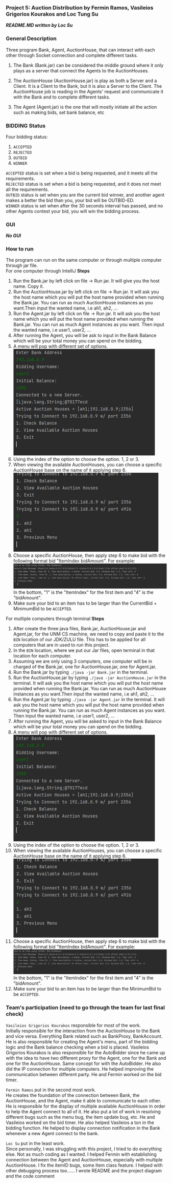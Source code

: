 ### Project 5: Auction Distribution by Fermin Ramos, Vasileios Grigorios Kourakos and Loc Tung Su
**_README.MD written by Loc Su_**


### General Description
Three program Bank, Agent, AuctionHouse, that can interact with each other through
Socket connection and complete different tasks.

1. The Bank (Bank.jar) can be considered the middle ground where it only plays as a server that connect the Agents to the AuctionHouses.

2. The AuctionHouse (AuctionHouse.jar) is play as both a Server and a Client. It is a Client to the Bank, but it is also a Server to the Client. The AuctionHouse job is reading in the Agents' request and communicate it with the Bank and 
to complete different tasks.

3. The Agent (Agent.jar)  is the one that will mostly initiate all the action such as making bids, set bank balance, etc

### BIDDING Status
Four bidding status:
1. `ACCEPTED`
2. `REJECTED`
3. `OUTBID`
4. `WINNER`

`ACCEPTED` status is set when a bid is being requested, and it meets all the requirements.\
`REJECTED` status is set when a bid is being requested, and it does not meet all the requirements.\
`OUTBID` status is set when you are the current bid winner, and another agent makes a better the bid than you, your bid will be OUTBID-ED.\
`WINNER` status is set when after the 30 seconds interval has passed, and no other Agents contest your bid, you will win the bidding process.

### GUI 
_**No GUI**_

### How to run
The program can run on the same computer or through multiple computer through jar file.\
For one computer through IntelliJ
**Steps** 
1. Run the Bank.jar by left click on file -> Run jar. It will give you the host name. Copy it.
2. Run the AuctionHouse.jar by left click on file -> Run jar. It will ask you the host name which you will put the host
name provided when running the Bank.jar. You can run as much AuctionHouse instances as you want.Then input the wanted name, i.e ah1, ah2, ...
3. Run the Agent.jar by left click on file -> Run jar. It will ask you the host name which you will put the host
name provided when running the Bank.jar. You can run as much Agent instances as you want. Then input the wanted name, i.e user1, user2, ...
4. After running the Agent, you will be ask to input in the Bank Balance which will be your total money you can spend
on the bidding.
5. A menu will pop with different set of options.
![img.png](resources/img.png)
6. Using the index of the option to choose the option. 1, 2 or 3.
7. When viewing the available AuctionHouses, you can choose a specific AuctionHouse base on the name of it applying step 6.
![img_1.png](resources/img_1.png)
8. Choose a specific AuctionHouse, then apply step 6 to make bid with the following format bid "ItemIndex bidAmount". For example:
![img_2.png](resources/img_2.png)
In the bottom, "1" is the "ItemIndex" for the first item and "4" is the "bidAmount".
9. Make sure your bid to an item has to be larger than the CurrentBid + MinimumBid to be `ACCEPTED`.

For multiple computers through terminal
**Steps**
1. After create the three java files, Bank.jar, AuctionHouse.jar and Agent.jar, for the UNM CS machine, we need to copy and paste 
it to the `BIN` location of our JDK/ZULU file. This has to be applied for all computers that are in used to run this project.
2. In the `BIN` location, where we put our Jar files, open terminal in that location for each computer.
3. Assuming we are only using 3 computers, one computer will be in charged of the Bank.jar, one for AuctionHouse.jar, one for Agent.jar.
4. Run the Bank.jar by typing `./java -jar Bank.jar` in the terminal.
5. Run the AuctionHouse.jar by typing `./java -jar AuctionHouse.jar` in the terminal. It will ask you the host name which you will put the host
   name provided when running the Bank.jar. You can run as much AuctionHouse instances as you want.Then input the wanted name, i.e ah1, ah2, ...
6. Run the Agent.jar by typing `./java -jar Agent.jar` in the terminal. It will ask you the host name which you will put the host
   name provided when running the Bank.jar. You can run as much Agent instances as you want. Then input the wanted name, i.e user1, user2, ...
7. After running the Agent, you will be asked to input in the Bank Balance which will be your total money you can spend
   on the bidding.
8. A menu will pop with different set of options.
   ![img.png](resources/img.png)
9. Using the index of the option to choose the option. 1, 2 or 3.
10. When viewing the available AuctionHouses, you can choose a specific AuctionHouse base on the name of it applying step 6.
    ![img_1.png](resources/img_1.png)
11. Choose a specific AuctionHouse, then apply step 6 to make bid with the following format bid "ItemIndex bidAmount". For example:
    ![img_2.png](resources/img_2.png)
    In the bottom, "1" is the "ItemIndex" for the first item and "4" is the "bidAmount".
12. Make sure your bid to an item has to be larger than the MinimumBid to be `ACCEPTED`.

### Team's participation (need to go through the team for last final check)
`Vasileios Grigorios Kourakos` responsible for most of the work.\
Initially responsible for the interaction from the AuctionHouse to the Bank and vice versa. Everything Bank related
such as BankProxy, BankAccount.
He is also responsible for creating the Agent's menu, part of the bidding logic and the 
Bank balance checking when a bid is placed.
Vasileios Grigorios Kourakos is also responsible for the AutoBidder since he came up with
the idea to have two different proxy for the Agent, one for the Bank and one for the 
AuctionHouse. Same concept for with the AutoBidder.
He also did the IP connection for multiple computers.
He helped improving the communication between different party.
He and Fermin worked on the bid timer.

`Fermin Ramos` put in the second most work. \
He creates the foundation of the connection between Bank, the AuctionHouse, and the Agent, make it able to communicate to each other.
He is responsible for the display of multiple available AuctionHouse in order
to help the Agent connect to all of it.
He also put a lot of work in resolving different bugs such as the menu bug, 
the item update bug, etc.
He and Vasileios worked on the bid timer.
He also helped Vasileios a ton in the bidding function.
He helped to display connection notification in the Bank whenever a new Agent connect to the bank.


`Loc Su` put in the least work.\
Since personally, I was struggling with this project, I tried to do everything else.
Not as much coding as I wanted.
I helped Fermin with establishing connection between the Agent and AuctionHouse,
especially with multiple AuctionHouse.
I fix the itemID bugs, some Item class feature. I helped with other debugging process too......
I wrote README and the project diagram and the code comment





